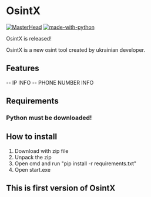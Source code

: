 # OsintX
[![MasterHead](https://lh3.googleusercontent.com/pw/AIL4fc8FAB7NU-FjkGNEPqbUOX-_OpgJQqhBwDQc7Qd9c5-Hg51IR1kkSNrV6QHd1LqezU81D7XPowMcp8qNMZ8PO6cZQNUMMjy19ltCd0BJQB8Me6mYb3mvBLfGhbr_1Jct9CrJR2k7QjRGEF9FsEaxRk5POl19R9PS2efoDUGMMfyOkVBL1sQOs-Ht5PYekS2JDXCZQChIGRnccd-Yct3j-ZcArsNSxafJly64Kjvlkm_x6Bm1Q-SZ9Y8S5TdJqeNA1iPrrzr8JHEUaIz5O1mOajLdN_mUfok1hATxmGzuy7LpUjJdbKq5sRhejrwBG81sFrd0R_XmNZ1DG_L7-2nK-odKH5VNPjaK5X1T09WDHfCC8LApEOvy0ojrGLs0fsrwFTTbX8dmiz2Jbgmi_xNzdrnQ-LDDw968FyxvhxAzQSDmtgZqbv5F-hvcp1-YvYlmgP9bPZJtfTHli57ps3BD7mRqNwQUANUfjRuI92qLfH_FzAdIBLXMRB8qTRP13-egy7SdfF9Ik4F3RAKwtedkbbttQh5sPsYWOA7UtH57i14nlK5QcQU4LgEBJTUkNMmk2brZg-3jNosUoJVsuBySydVgqdWmGDa0Ged2cm3DaWfbjEDNzPgwqisVB0dFKICizKQWj_Gxc5xXT2gl5BHeT7LwHAVGC5tPIudY9ilhztPxg2ubCL7KF6ExaE_Hj4rxUU4BvbmMxoldrY8vgNvzc9GX-2r1BHHurny1gjQ5kImCfiLEIhlic8irFkchokmr6IkydzwIS9194S1_EMVVRgNLOrP4jw9c-T0Zd5Pe7edxRHuF6HkOEHuZ3zC13VC5L9MhRAMgW1KBdt_VbhLo1R6Ps7aBPndcwrtfTvFoEboUf6kFsxOSV52XjjRmsNMu-a9q1o0OZvUFNHSMFX8Dow=w1819-h720-s-no?authuser=0)](https://github.com/IArepetsky)
[![made-with-python](https://img.shields.io/badge/Made%20with-Python-1f425f.svg)](https://www.python.org/)

OsintX is released!


OsintX is a new osint tool created by ukrainian developer.

## Features

-- IP INFO
-- PHONE NUMBER INFO

## Requirements

### Python must be downloaded!

## How to install

1. Download with zip file
2. Unpack the zip
3. Open cmd and run "pip install -r requirements.txt"
4. Open start.exe

## This is first version of OsintX
